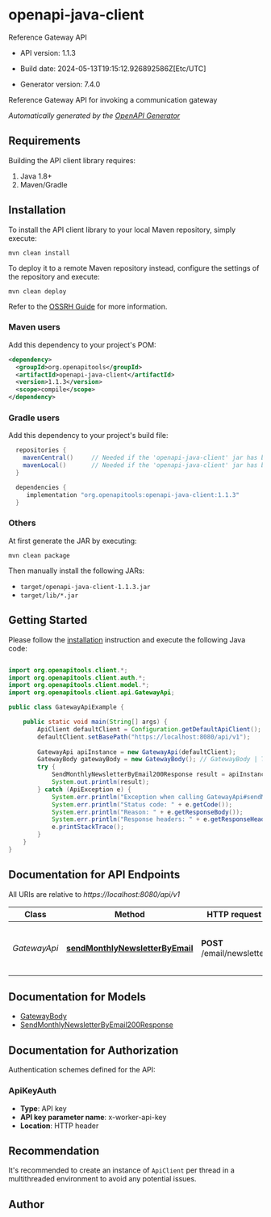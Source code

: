 # openapi-java-client

Reference Gateway API

- API version: 1.1.3

- Build date: 2024-05-13T19:15:12.926892586Z[Etc/UTC]

- Generator version: 7.4.0

Reference Gateway API for invoking a communication gateway


*Automatically generated by the [OpenAPI Generator](https://openapi-generator.tech)*

## Requirements

Building the API client library requires:

1. Java 1.8+
2. Maven/Gradle

## Installation

To install the API client library to your local Maven repository, simply execute:

```shell
mvn clean install
```

To deploy it to a remote Maven repository instead, configure the settings of the repository and execute:

```shell
mvn clean deploy
```

Refer to the [OSSRH Guide](http://central.sonatype.org/pages/ossrh-guide.html) for more information.

### Maven users

Add this dependency to your project's POM:

```xml
<dependency>
  <groupId>org.openapitools</groupId>
  <artifactId>openapi-java-client</artifactId>
  <version>1.1.3</version>
  <scope>compile</scope>
</dependency>
```

### Gradle users

Add this dependency to your project's build file:

```groovy
  repositories {
    mavenCentral()     // Needed if the 'openapi-java-client' jar has been published to maven central.
    mavenLocal()       // Needed if the 'openapi-java-client' jar has been published to the local maven repo.
  }

  dependencies {
     implementation "org.openapitools:openapi-java-client:1.1.3"
  }
```

### Others

At first generate the JAR by executing:

```shell
mvn clean package
```

Then manually install the following JARs:

- `target/openapi-java-client-1.1.3.jar`
- `target/lib/*.jar`

## Getting Started

Please follow the [installation](#installation) instruction and execute the following Java code:

```java

import org.openapitools.client.*;
import org.openapitools.client.auth.*;
import org.openapitools.client.model.*;
import org.openapitools.client.api.GatewayApi;

public class GatewayApiExample {

    public static void main(String[] args) {
        ApiClient defaultClient = Configuration.getDefaultApiClient();
        defaultClient.setBasePath("https://localhost:8080/api/v1");
        
        GatewayApi apiInstance = new GatewayApi(defaultClient);
        GatewayBody gatewayBody = new GatewayBody(); // GatewayBody | The customer ID and message ID
        try {
            SendMonthlyNewsletterByEmail200Response result = apiInstance.sendMonthlyNewsletterByEmail(gatewayBody);
            System.out.println(result);
        } catch (ApiException e) {
            System.err.println("Exception when calling GatewayApi#sendMonthlyNewsletterByEmail");
            System.err.println("Status code: " + e.getCode());
            System.err.println("Reason: " + e.getResponseBody());
            System.err.println("Response headers: " + e.getResponseHeaders());
            e.printStackTrace();
        }
    }
}

```

## Documentation for API Endpoints

All URIs are relative to *https://localhost:8080/api/v1*

Class | Method | HTTP request | Description
------------ | ------------- | ------------- | -------------
*GatewayApi* | [**sendMonthlyNewsletterByEmail**](docs/GatewayApi.md#sendMonthlyNewsletterByEmail) | **POST** /email/newsletter | Send monthly newsletter to customer via email


## Documentation for Models

 - [GatewayBody](docs/GatewayBody.md)
 - [SendMonthlyNewsletterByEmail200Response](docs/SendMonthlyNewsletterByEmail200Response.md)


<a id="documentation-for-authorization"></a>
## Documentation for Authorization


Authentication schemes defined for the API:
<a id="ApiKeyAuth"></a>
### ApiKeyAuth


- **Type**: API key
- **API key parameter name**: x-worker-api-key
- **Location**: HTTP header


## Recommendation

It's recommended to create an instance of `ApiClient` per thread in a multithreaded environment to avoid any potential issues.

## Author



